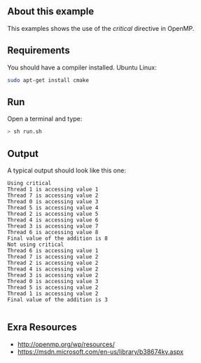## About this example

This examples shows the use of the _critical_ directive in OpenMP.

## Requirements

You should have a compiler installed. Ubuntu Linux:

```bash
sudo apt-get install cmake
```

## Run

Open a terminal and type:

```bash
> sh run.sh
```

## Output

A typical output should look like this one:

```
Using critical
Thread 1 is accessing value 1
Thread 7 is accessing value 2
Thread 0 is accessing value 3
Thread 5 is accessing value 4
Thread 2 is accessing value 5
Thread 4 is accessing value 6
Thread 3 is accessing value 7
Thread 6 is accessing value 8
Final value of the addition is 8
Not using critical
Thread 6 is accessing value 1
Thread 7 is accessing value 2
Thread 2 is accessing value 2
Thread 4 is accessing value 2
Thread 3 is accessing value 2
Thread 0 is accessing value 3
Thread 5 is accessing value 2
Thread 1 is accessing value 2
Final value of the addition is 3


```

## Exra Resources

* http://openmp.org/wp/resources/
* https://msdn.microsoft.com/en-us/library/b38674ky.aspx

